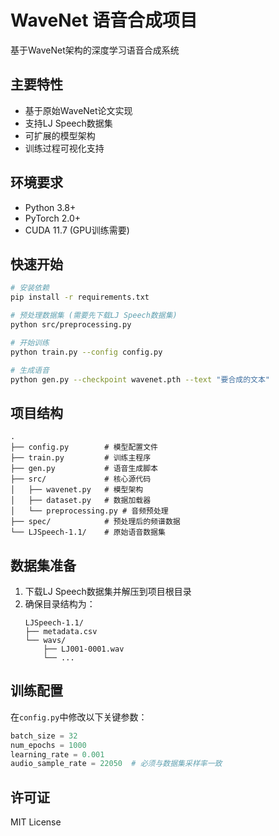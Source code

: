 # WaveNet 语音合成项目

基于WaveNet架构的深度学习语音合成系统

## 主要特性
- 基于原始WaveNet论文实现
- 支持LJ Speech数据集
- 可扩展的模型架构
- 训练过程可视化支持

## 环境要求
- Python 3.8+
- PyTorch 2.0+
- CUDA 11.7 (GPU训练需要)

## 快速开始
```bash
# 安装依赖
pip install -r requirements.txt

# 预处理数据集 (需要先下载LJ Speech数据集)
python src/preprocessing.py

# 开始训练
python train.py --config config.py

# 生成语音
python gen.py --checkpoint wavenet.pth --text "要合成的文本"
```

## 项目结构
```
.
├── config.py        # 模型配置文件
├── train.py         # 训练主程序
├── gen.py           # 语音生成脚本
├── src/             # 核心源代码
│   ├── wavenet.py   # 模型架构
│   ├── dataset.py   # 数据加载器
│   └── preprocessing.py # 音频预处理
├── spec/            # 预处理后的频谱数据
└── LJSpeech-1.1/    # 原始语音数据集
```

## 数据集准备
1. 下载LJ Speech数据集并解压到项目根目录
2. 确保目录结构为：
   ```
   LJSpeech-1.1/
   ├── metadata.csv
   └── wavs/
       ├── LJ001-0001.wav
       └── ... 
   ```

## 训练配置
在`config.py`中修改以下关键参数：
```python
batch_size = 32
num_epochs = 1000
learning_rate = 0.001
audio_sample_rate = 22050  # 必须与数据集采样率一致
```

## 许可证
MIT License
